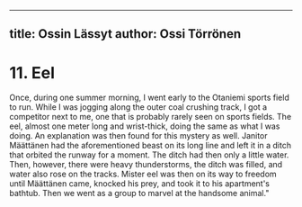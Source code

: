 
---
title: Ossin Lässyt
author: Ossi Törrönen
---

    
# 11. Eel

Once, during one summer morning, I went early to the Otaniemi sports field to run. While I was jogging along the outer coal crushing track, I got a competitor next to me, one that is probably rarely seen on sports fields. The eel, almost one meter long and wrist-thick, doing the same as what I was doing. An explanation was then found for this mystery as well. Janitor Määttänen had the aforementioned beast  on its long line and left it in a ditch that orbited the runway for a moment. The ditch had then only a little water. Then, however, there were heavy thunderstorms, the ditch was filled, and water also rose on the tracks. Mister eel was then on its way to freedom until Määttänen came, knocked his prey, and took it to his apartment's bathtub. Then we went as a group to marvel at the handsome animal."

